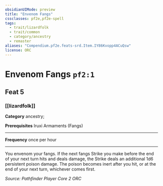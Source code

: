 ```yaml
---
obsidianUIMode: preview
title: "Envenom Fangs"
cssclasses: pf2e,pf2e-spell
tags:
  - trait/lizardfolk
  - trait/common
  - category/ancestry
  - remaster
aliases: "Compendium.pf2e.feats-srd.Item.IY86Kvopp4ACuQsw"
license: ORC
---
```

# Envenom Fangs `pf2:1`
## Feat 5
### [[lizardfolk]]

**Category** ancestry; 



**Prerequisites** Iruxi Armaments (Fangs)
* * *
**Frequency** once per hour

* * *

You envenom your fangs. If the next fangs Strike you make before the end of your next turn hits and deals damage, the Strike deals an additional 1d6 persistent poison damage. The poison becomes inert after you hit, or at the end of your next turn, whichever comes first.

*Source: Pathfinder Player Core 2*
*ORC*
